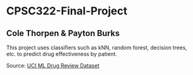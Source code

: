 # CPSC322-Final-Project
## Cole Thorpen & Payton Burks

This project uses classifiers such as kNN, random forest, decision trees, etc. to predict drug effectiveness by patient.


Source: [UCI ML Drug Review Dataset](https://www.kaggle.com/datasets/jessicali9530/kuc-hackathon-winter-2018?select=drugsComTest_raw.csv)

